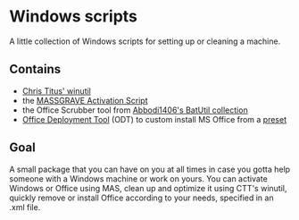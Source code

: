 # Windows scripts

A little collection of Windows scripts for setting up or cleaning a machine.

## Contains

 - [Chris Titus' winutil](https://github.com/ChrisTitusTech/winutil)
 - the [MASSGRAVE Activation Script](https://github.com/massgravel/Microsoft-Activation-Scripts)
 - the Office Scrubber tool from [Abbodi1406's BatUtil collection](https://github.com/abbodi1406/BatUtil)
 - [Office Deployment Tool](https://learn.microsoft.com/en-us/deployoffice/overview-office-deployment-tool) (ODT) to custom install MS Office from a [preset](https://config.office.com/deploymentsettings)

## Goal
A small package that you can have on you at all times in case you gotta help someone with a Windows machine or work on yours. You can activate Windows or Office using MAS, clean up and optimize it using CTT's winutil, quickly remove or install Office according to your needs, specified in an .xml file.
